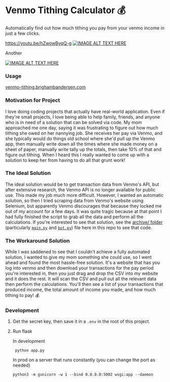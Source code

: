 # Venmo Tithing Calculator 💰

Automatically find out how much tithing you pay from your venmo income in just a few clicks.

https://youtu.be/hZwowByqQ-g
[![IMAGE ALT TEXT HERE](https://img.youtube.com/vi/hZwowByqQ-g/0.jpg)]([https://www.youtube.com/watch?v=hZwowByqQ-g]([https://youtu.be/hZwowByqQ-g](https://www.youtube.com/watch?v=hZwowByqQ-g)))

Another

[![IMAGE ALT TEXT HERE](https://img.youtube.com/vi/hZwowByqQ-g/0.jpg)](https://www.youtube.com/watch?v=hZwowByqQ-g)


### Usage

[venmo-tithing.brighambandersen.com](https://venmo-tithing.brighambandersen.com)

### Motivation for Project

I love doing coding projects that actually have real-world application. Even if they're small projects, I love being able to help family, friends, and anyone who is in need of a solution that can be solved via code. My mom approached me one day, saying it was frustrating to figure out how much tithing she owed on her nannying job. She receives her pay via Venmo, and she typically would do things old school where she'd pull up the Venmo app, then manually write down all the times where she made money on a sheet of paper, manually write tally up the totals, then take 10% of that and figure out tithing. When I heard this I really wanted to come up with a solution to keep her from having to do all that grunt work!

### The Ideal Solution

The ideal solution would be to get transaction data from Venmo's API, but after extensive research, the Venmo API is no longer available for public use. This made my job much more difficult. However, I wanted an automatic solution, so then I tried scraping data from Venmo's website using Selenium, but apparently Venmo discourages that because they locked me out of my account for a few days. It was quite tragic because at that point I had fully finished the script to grab all the data and perform all the calculations. If you're interested to see that solution, see the [archive/ folder](archive) (particularly [`main.py`](archive/main.py) and [`bot.py`](archive/bot.py)) file here in this repo to see that code.

### The Workaround Solution

While I was saddened to see that I couldn't achieve a fully automated solution, I wanted to give my mom something she could use, so I went ahead and found the most hassle-free solution. It's a website that has you log into venmo and then download your transactions for the pay period you're interested in, then you just drag and drop the CSV into my website and it does the rest. It will scan the CSV and pull out all the relevant data then perform the calculations. You'll then see a list of your transactions that produced income, the total amount of income you made, and how much tithing to pay! 💰

### Development

1. Get the secret key, then save it in a `.env` in the root of this project.

2. Run flask

   In development

   ```
    python app.py
   ```

   In prod on a server that runs constantly (you can change the port as needed)

   ```
   python3 -m gunicorn -w 1 --bind 0.0.0.0:5002 wsgi:app --daemon
   ```
